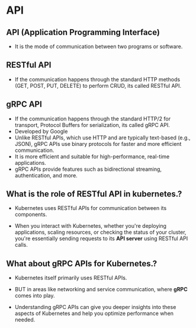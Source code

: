# API

## API (Application Programming Interface)

- It is the mode of communication between two programs or software.

## RESTful API

- If the communication happens through the standard HTTP methods (GET, POST, PUT, DELETE) to perform CRUD, its called RESTful API.

## gRPC API

- If the communication happens through the standard HTTP/2 for transport, Protocol Buffers for serialization, its called gRPC API.
- Developed by Google
- Unlike RESTful APIs, which use HTTP and are typically text-based (e.g., JSON), gRPC APIs use binary protocols for faster and more efficient communication.
- It is more efficient and suitable for high-performance, real-time applications.
- gRPC APIs provide features such as bidirectional streaming, authentication, and more.

## What is the role of RESTful API in kubernetes.?

- Kubernetes uses RESTful APIs for communication between its components.

- When you interact with Kubernetes, whether you're deploying applications, scaling resources, or checking the status of your cluster, you're essentially sending requests to its **API server** using RESTful API calls.

## What about gRPC APIs for Kubernetes.?

- Kubernetes itself primarily uses RESTful APIs.

- BUT in areas like networking and service communication, where **gRPC** comes into play.

- Understanding gRPC APIs can give you deeper insights into these aspects of Kubernetes and help you optimize performance when needed.
